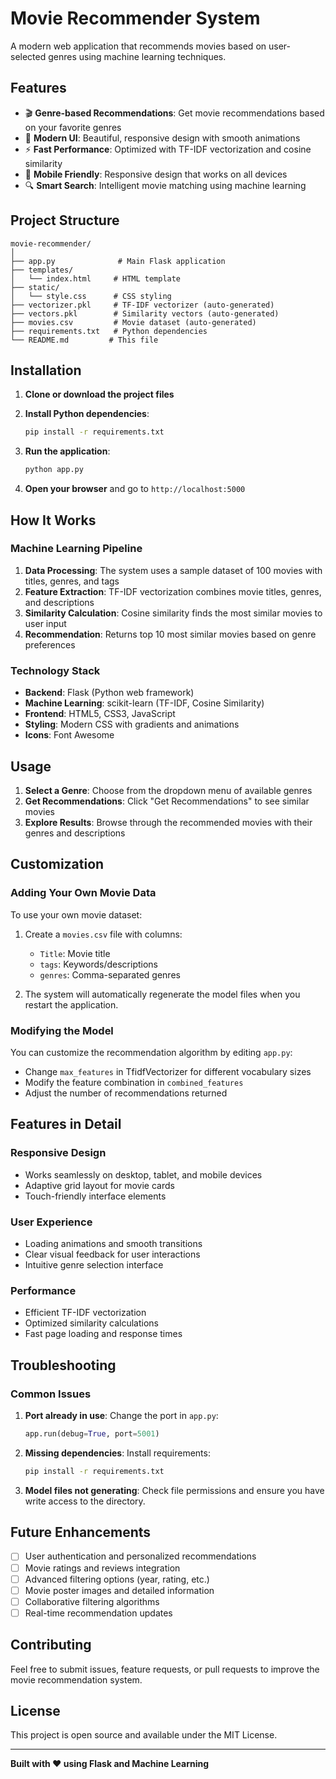 # Movie Recommender System

A modern web application that recommends movies based on user-selected genres using machine learning techniques.

## Features

- 🎬 **Genre-based Recommendations**: Get movie recommendations based on your favorite genres
- 🎨 **Modern UI**: Beautiful, responsive design with smooth animations
- ⚡ **Fast Performance**: Optimized with TF-IDF vectorization and cosine similarity
- 📱 **Mobile Friendly**: Responsive design that works on all devices
- 🔍 **Smart Search**: Intelligent movie matching using machine learning

## Project Structure

```
movie-recommender/
│
├── app.py              # Main Flask application
├── templates/
│   └── index.html     # HTML template
├── static/
│   └── style.css      # CSS styling
├── vectorizer.pkl     # TF-IDF vectorizer (auto-generated)
├── vectors.pkl        # Similarity vectors (auto-generated)
├── movies.csv         # Movie dataset (auto-generated)
├── requirements.txt   # Python dependencies
└── README.md         # This file
```

## Installation

1. **Clone or download the project files**

2. **Install Python dependencies**:

   ```bash
   pip install -r requirements.txt
   ```

3. **Run the application**:

   ```bash
   python app.py
   ```

4. **Open your browser** and go to `http://localhost:5000`

## How It Works

### Machine Learning Pipeline

1. **Data Processing**: The system uses a sample dataset of 100 movies with titles, genres, and tags
2. **Feature Extraction**: TF-IDF vectorization combines movie titles, genres, and descriptions
3. **Similarity Calculation**: Cosine similarity finds the most similar movies to user input
4. **Recommendation**: Returns top 10 most similar movies based on genre preferences

### Technology Stack

- **Backend**: Flask (Python web framework)
- **Machine Learning**: scikit-learn (TF-IDF, Cosine Similarity)
- **Frontend**: HTML5, CSS3, JavaScript
- **Styling**: Modern CSS with gradients and animations
- **Icons**: Font Awesome

## Usage

1. **Select a Genre**: Choose from the dropdown menu of available genres
2. **Get Recommendations**: Click "Get Recommendations" to see similar movies
3. **Explore Results**: Browse through the recommended movies with their genres and descriptions

## Customization

### Adding Your Own Movie Data

To use your own movie dataset:

1. Create a `movies.csv` file with columns:

   - `Title`: Movie title
   - `tags`: Keywords/descriptions
   - `genres`: Comma-separated genres

2. The system will automatically regenerate the model files when you restart the application.

### Modifying the Model

You can customize the recommendation algorithm by editing `app.py`:

- Change `max_features` in TfidfVectorizer for different vocabulary sizes
- Modify the feature combination in `combined_features`
- Adjust the number of recommendations returned

## Features in Detail

### Responsive Design

- Works seamlessly on desktop, tablet, and mobile devices
- Adaptive grid layout for movie cards
- Touch-friendly interface elements

### User Experience

- Loading animations and smooth transitions
- Clear visual feedback for user interactions
- Intuitive genre selection interface

### Performance

- Efficient TF-IDF vectorization
- Optimized similarity calculations
- Fast page loading and response times

## Troubleshooting

### Common Issues

1. **Port already in use**: Change the port in `app.py`:

   ```python
   app.run(debug=True, port=5001)
   ```

2. **Missing dependencies**: Install requirements:

   ```bash
   pip install -r requirements.txt
   ```

3. **Model files not generating**: Check file permissions and ensure you have write access to the directory.

## Future Enhancements

- [ ] User authentication and personalized recommendations
- [ ] Movie ratings and reviews integration
- [ ] Advanced filtering options (year, rating, etc.)
- [ ] Movie poster images and detailed information
- [ ] Collaborative filtering algorithms
- [ ] Real-time recommendation updates

## Contributing

Feel free to submit issues, feature requests, or pull requests to improve the movie recommendation system.

## License

This project is open source and available under the MIT License.

---

**Built with ❤️ using Flask and Machine Learning**
